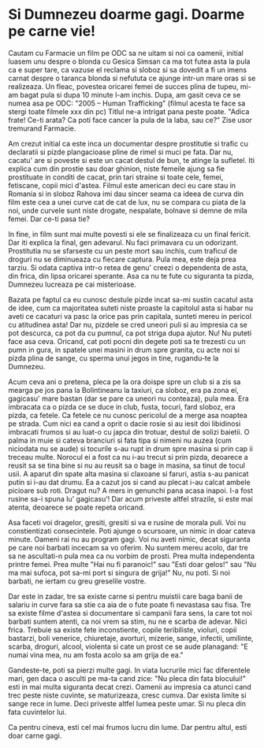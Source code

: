 # Si Dumnezeu doarme gagi. Doarme pe carne vie!

Cautam cu Farmacie un film pe ODC sa ne uitam si noi ca oamenii, initial luasem unu despre o blonda cu Gesica Simsan ca ma tot futea asta la pula ca e super tare, ca vazuse el reclama si sloboz si sa dovedit a fi un imens carnat despre o taranca blonda si nefututa ce ajunge intr-un mare oras si se realizeaza. Un fleac, povestea oricarei femei de succes plina de tupeu, mi-am bagat pula si dupa 10 minute l-am inchis. Dupa, am gasit ceva ce se numea asa pe ODC: "2005 – Human Trafficking" (filmul acesta te face sa stergi toate filmele xxx din pc) Titlul ne-a intrigat pana peste poate. "Adica frate! Ce-ti arata? Ca poti face cancer la pula de la laba, sau ce?" Zise usor tremurand Farmacie.

Am crezut initial ca este inca un documentar despre prostitutie si trafic cu declaratii si pizde plangacioase pline de rimel si muci pe fata. Dar nu, cacatu' are si poveste si este un cacat destul de bun, te atinge la sufletel. Iti explica cum din prostie sau doar ghinion, niste femeile ajung sa fie prostituate in conditi de cacat, prin tari straine si toate cele, femei, fetiscane, copii mici d'astea. Filmul este american deci eu care stau in Romania si in sloboz Rahova imi dau sincer seama ca ideea de curva din film este cea a unei curve cat de cat de lux, nu se compara cu piata de la noi, unde curvele sunt niste drogate, nespalate, bolnave si demne de mila femei. Dar ce-ti pasa tie?

In fine, in film sunt mai multe povesti si ele se finalizeaza cu un final fericit. Dar iti explica la final, gen adevarul. Nu faci primavara cu un odorizant. Prostitutia nu se sfarseste cu un peste mort sau inchis, cum traficul de droguri nu se diminueaza cu fiecare captura. Pula mea, este deja prea tarziu. Si odata captiva intr-o retea de genu' creezi o dependenta de asta, din frica, din lipsa oricarei sperante. Asa ca nu te fute cu siguranta ta pizda, Dumnezeu lucreaza pe cai misterioase.

Bazata pe faptul ca eu cunosc destule pizde incat sa-mi sustin cacatul asta de idee, cum ca majoritatea suteti niste proaste la capitolul asta si habar nu aveti ce cacaturi va pasc la orice pas prin capitala, sunteti mereu in pericol cu atitudinea asta! Dar nu, pizdele se cred uneori puli si au impresia ca se pot descurca, ca pot da cu pumnul, ca pot striga dupa ajutor. Nu! Nu puteti face asa ceva. Oricand, cat poti pocni din degete poti sa te trezesti cu un pumn in gura, in spatele unei masini in drum spre granita, cu acte noi si pizda plina de sange, cu sperma unui jegos in tine, rugandu-te la Dumnezeu.

Acum ceva ani o pretena, pleca pe la ora doispe spre un club si a zis sa mearga pe jos pana la Bolintineanu la taxiuri, ca sloboz, era pa zona ei, gagicasu' mare bastan (dar se pare ca uneori nu conteaza), pula mea. Era imbracata ca o pizda ce se duce in club, fusta, tocuri, fard sloboz, era pizda, ca fetele. Ca fetele ce nu cunosc pericolul de a merge asa noaptea pe strada. Cum nici ea cand a oprit o dacie rosie si au iesit doi libidinosi imbracati frumos si au luat-o cu japca din trotuar, destul de solizi baietii. O palma in muie si cateva branciuri si fata tipa si nimeni nu auzea (cum niciodata nu se aude) si tocurile s-au rupt in drum spre masina si prin cap ii treceau multe. Norocul ei a fost ca nu i-au trecut si prin pizda, deoarece a reusit sa se tina bine si nu au reusit sa o bage in masina, sa tinut de tocul usii. A aparut din spate alta masina si claxoane si faruri, astia s-au panicat putin si i-au dat drumu. Ea a cazut jos si cand au plecat i-au calcat ambele picioare sub roti. Dragut nu? A mers in genunchi pana acasa inapoi. I-a fost rusine sa-i spuna lu' gagicasu’! Dar acum priveste altfel strazile, si este mai atenta, deoarece se poate repeta oricand.

Asa faceti voi dragelor, gresiti, gresiti si va e rusine de morala puli. Voi nu constientizati consecintele. Poti ajunge o scursoare, un nimic in doar cateva minute. Oameni rai nu au program gagi. Voi nu aveti nimic, decat siguranta pe care noi barbati incecam sa vo oferim. Nu suntem mereu acolo, dar tre sa ne ascultati-n pula mea ca nu vorbim de prosti. Prea multa independenta printre femei. Prea multe "Hai nu fi paranoic!" sau "Esti doar gelos!" sau "Nu ma mai sufoca, pot sa-mi port si singura de grija!" Nu, nu poti. Si noi barbati, ne iertam cu greu greselile vostre.

Dar este in zadar, tre sa existe carne si pentru muistii care baga banii de salariu in curve fara sa stie ca aia de o fute poate fi nevastasa sau fisa. Tre sa existe filme d'astea si documentare si campanii fara sens, la care tot noi barbati suntem atenti, ca noi vrem sa stim, nu ne e scarba de adevar. Nici frica. Trebuie sa existe fete inconstiente, copile teribiliste, violuri, copii bastarzi, boli venerice, chiuretaje, avorturi, mizerie, sange, infectii, umilinte, scarba, droguri, alcool, violenta si cate un prost ce se aude planagand: "E numai vina mea, nu am fosta acolo sa am grija de ea."

Gandeste-te, poti sa pierzi multe gagi. In viata lucrurile mici fac diferentele mari, gen daca o asculti pe ma-ta cand zice: "Nu pleca din fata blocului!" esti in mai multa siguranta decat crezi. Oamenii au impresia ca atunci cand trec peste niste cuvinte, se maturizeaza, cresc cumva. Dar exista limite si sange rece in lume. Deci priveste altfel lumea peste umar. Si nu pleca din fata cuvintelor lui.

Ca pentru cineva, esti cel mai frumos lucru din lume. Dar pentru altul, esti doar carne gagi.